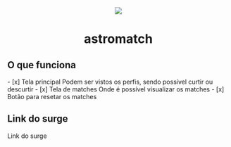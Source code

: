<div align="center"> <img src="https://img.icons8.com/office/344/like--v1.png"/>
<h1 align="center"><strong>astromatch</b></strong></h1></div>

<h2>O que funciona</h2>
- [x] Tela principal
    Podem ser vistos os perfis, sendo possível curtir ou descurtir
- [x] Tela de matches
    Onde é possível visualizar os matches
- [x] Botão para resetar os matches

<h2>Link do surge</h2>
<a src='https://flaky-sack.surge.sh/'>Link do surge</a>